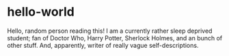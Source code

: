 # hello-world

Hello, random person reading this!
I am a currently rather sleep deprived student; fan of Doctor Who, Harry Potter, Sherlock Holmes, and an bunch of other stuff.
And, apparently, writer of really vague self-descriptions.
